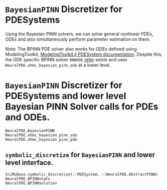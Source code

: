 # `BayesianPINN` Discretizer for PDESystems

Using the Bayesian PINN solvers, we can solve general nonlinear PDEs, ODEs and also simultaneously perform parameter estimation on them.

Note: The BPINN PDE solver also works for ODEs defined using ModelingToolkit, [ModelingToolkit.jl PDESystem documentation](https://docs.sciml.ai/ModelingToolkit/stable/systems/PDESystem/). Despite this, the ODE specific BPINN solver `BNNODE` [refer](https://docs.sciml.ai/NeuralPDE/dev/manual/ode/#NeuralPDE.BNNODE) exists and uses `NeuralPDE.ahmc_bayesian_pinn_ode` at a lower level.

# `BayesianPINN` Discretizer for PDESystems and lower level Bayesian PINN Solver calls for PDEs and ODEs.

```@docs
NeuralPDE.BayesianPINN
NeuralPDE.ahmc_bayesian_pinn_ode
NeuralPDE.ahmc_bayesian_pinn_pde
```

## `symbolic_discretize` for `BayesianPINN` and lower level interface.

```@docs
SciMLBase.symbolic_discretize(::PDESystem, ::NeuralPDE.AbstractPINN)
NeuralPDE.BPINNstats
NeuralPDE.BPINNsolution
```

